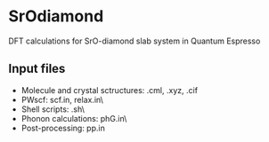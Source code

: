 # SrOdiamond
DFT calculations for SrO-diamond slab system in Quantum Espresso

## Input files
 - Molecule and crystal sctructures: .cml, .xyz, .cif
 - PWscf: scf.in, relax.in\
 - Shell scripts: .sh\
 - Phonon calculations: phG.in\
 - Post-processing: pp.in
 

 
 
 
 
 
 
 
